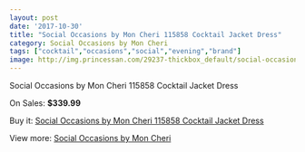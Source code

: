 ```yaml
---
layout: post
date: '2017-10-30'
title: "Social Occasions by Mon Cheri 115858 Cocktail Jacket Dress"
category: Social Occasions by Mon Cheri
tags: ["cocktail","occasions","social","evening","brand"]
image: http://img.princessan.com/29237-thickbox_default/social-occasions-by-mon-cheri-115858-cocktail-jacket-dress.jpg
---
```

Social Occasions by Mon Cheri 115858 Cocktail Jacket Dress

On Sales: **$339.99**
<a href="https://www.princessan.com/en/social-occasions-by-mon-cheri/13301-social-occasions-by-mon-cheri-115858-cocktail-jacket-dress.html"><amp-img layout="responsive" width="600" height="600" src="//img.princessan.com/29237-thickbox_default/social-occasions-by-mon-cheri-115858-cocktail-jacket-dress.jpg" alt="Social Occasions by Mon Cheri 115858 Cocktail Jacket Dress 0" /></a>
<a href="https://www.princessan.com/en/social-occasions-by-mon-cheri/13301-social-occasions-by-mon-cheri-115858-cocktail-jacket-dress.html"><amp-img layout="responsive" width="600" height="600" src="//img.princessan.com/29239-thickbox_default/social-occasions-by-mon-cheri-115858-cocktail-jacket-dress.jpg" alt="Social Occasions by Mon Cheri 115858 Cocktail Jacket Dress 1" /></a>
<a href="https://www.princessan.com/en/social-occasions-by-mon-cheri/13301-social-occasions-by-mon-cheri-115858-cocktail-jacket-dress.html"><amp-img layout="responsive" width="600" height="600" src="//img.princessan.com/29238-thickbox_default/social-occasions-by-mon-cheri-115858-cocktail-jacket-dress.jpg" alt="Social Occasions by Mon Cheri 115858 Cocktail Jacket Dress 2" /></a>

Buy it: [Social Occasions by Mon Cheri 115858 Cocktail Jacket Dress](https://www.princessan.com/en/social-occasions-by-mon-cheri/13301-social-occasions-by-mon-cheri-115858-cocktail-jacket-dress.html "Social Occasions by Mon Cheri 115858 Cocktail Jacket Dress")

View more: [Social Occasions by Mon Cheri](https://www.princessan.com/en/60-social-occasions-by-mon-cheri "Social Occasions by Mon Cheri")